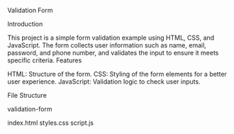 Validation Form 



Introduction


This project is a simple form validation example using HTML, CSS, and JavaScript. The form collects user information such as name, email, password, and phone number, and validates the input to ensure it meets specific criteria.
Features



HTML: Structure of the form.
CSS: Styling of the form elements for a better user experience.
JavaScript: Validation logic to check user inputs.

File Structure

validation-form


 index.html
 styles.css
 script.js
